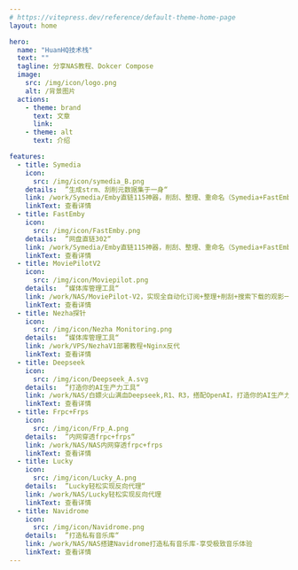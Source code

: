 ```yaml
---
# https://vitepress.dev/reference/default-theme-home-page
layout: home

hero:
  name: "HuanHQ技术栈"
  text: ""
  tagline: 分享NAS教程、Dokcer Compose
  image: 
    src: /img/icon/logo.png
    alt: /背景图片
  actions:
    - theme: brand
      text: 文章
      link: 
    - theme: alt
      text: 介绍

features:
  - title: Symedia
    icon:
      src: /img/icon/symedia_B.png
    details:  ”生成strm、刮削元数据集于一身“
    link: /work/Symedia/Emby直链115神器，削刮、整理、重命名（Symedia+FastEmby）
    linkText: 查看详情
  - title: FastEmby
    icon:
      src: /img/icon/FastEmby.png
    details:  ”网盘直链302“
    link: /work/Symedia/Emby直链115神器，削刮、整理、重命名（Symedia+FastEmby）
    linkText: 查看详情
  - title: MoviePilotV2
    icon:
      src: /img/icon/Moviepilot.png
    details:  ”媒体库管理工具“
    link: /work/NAS/MoviePilot-V2，实现全自动化订阅+整理+削刮+搜索下载的观影一条龙
    linkText: 查看详情
  - title: Nezha探针
    icon:
      src: /img/icon/Nezha Monitoring.png
    details:  ”媒体库管理工具“
    link: /work/VPS/NezhaV1部署教程+Nginx反代
    linkText: 查看详情
  - title: Deepseek
    icon:
      src: /img/icon/Deepseek_A.svg
    details:  ”打造你的AI生产力工具“
    link: /work/NAS/白嫖火山满血Deepseek,R1、R3，搭配OpenAI，打造你的AI生产力工具！
    linkText: 查看详情
  - title: Frpc+Frps
    icon:
      src: /img/icon/Frp_A.png
    details:  ”内网穿透frpc+frps“
    link: /work/NAS/NAS内网穿透frpc+frps
    linkText: 查看详情
  - title: Lucky
    icon:
      src: /img/icon/Lucky_A.png
    details:  ”Lucky轻松实现反向代理“
    link: /work/NAS/Lucky轻松实现反向代理
    linkText: 查看详情
  - title: Navidrome
    icon:
      src: /img/icon/Navidrome.png
    details:  ”打造私有音乐库“
    link: /work/NAS/NAS搭建Navidrome打造私有音乐库-享受极致音乐体验
    linkText: 查看详情
---
```



